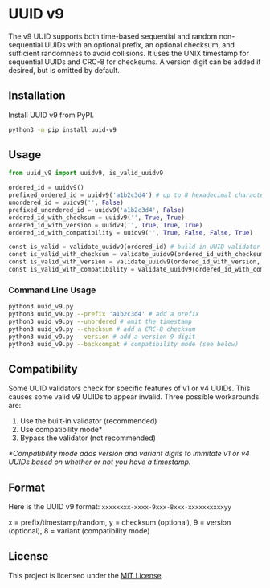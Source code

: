 # UUID v9

The v9 UUID supports both time-based sequential and random non-sequential UUIDs with an optional prefix, an optional checksum, and sufficient randomness to avoid collisions. It uses the UNIX timestamp for sequential UUIDs and CRC-8 for checksums. A version digit can be added if desired, but is omitted by default.

<!-- To learn more about UUID v9, please visit the website: https://uuid-v9.jhunt.dev -->

## Installation

Install UUID v9 from PyPI.

```bash
python3 -m pip install uuid-v9
```

## Usage

```python
from uuid_v9 import uuidv9, is_valid_uuidv9

ordered_id = uuidv9()
prefixed_ordered_id = uuidv9('a1b2c3d4') # up to 8 hexadecimal characters
unordered_id = uuidv9('', False)
prefixed_unordered_id = uuidv9('a1b2c3d4', False)
ordered_id_with_checksum = uuidv9('', True, True)
ordered_id_with_version = uuidv9('', True, True, True)
ordered_id_with_compatibility = uuidv9('', True, False, False, True)

const is_valid = validate_uuidv9(ordered_id) # build-in UUID validator
const is_valid_with_checksum = validate_uuidv9(ordered_id_with_checksum, True)
const is_valid_with_version = validate_uuidv9(ordered_id_with_version, True, True)
const is_valid_with_compatibility = validate_uuidv9(ordered_id_with_compatibility, True, '1')
```

### Command Line Usage

```bash
python3 uuid_v9.py
python3 uuid_v9.py --prefix 'a1b2c3d4' # add a prefix
python3 uuid_v9.py --unordered # omit the timestamp
python3 uuid_v9.py --checksum # add a CRC-8 checksum
python3 uuid_v9.py --version # add a version 9 digit
python3 uuid_v9.py --backcompat # compatibility mode (see below)
```

## Compatibility

Some UUID validators check for specific features of v1 or v4 UUIDs. This causes some valid v9 UUIDs to appear invalid. Three possible workarounds are:

1) Use the built-in validator (recommended)
2) Use compatibility mode*
3) Bypass the validator (not recommended)

_*Compatibility mode adds version and variant digits to immitate v1 or v4 UUIDs based on whether or not you have a timestamp._

## Format

Here is the UUID v9 format: `xxxxxxxx-xxxx-9xxx-8xxx-xxxxxxxxxxyy`

x = prefix/timestamp/random, y = checksum (optional), 9 = version (optional), 8 = variant (compatibility mode)

## License

This project is licensed under the [MIT License](LICENSE).